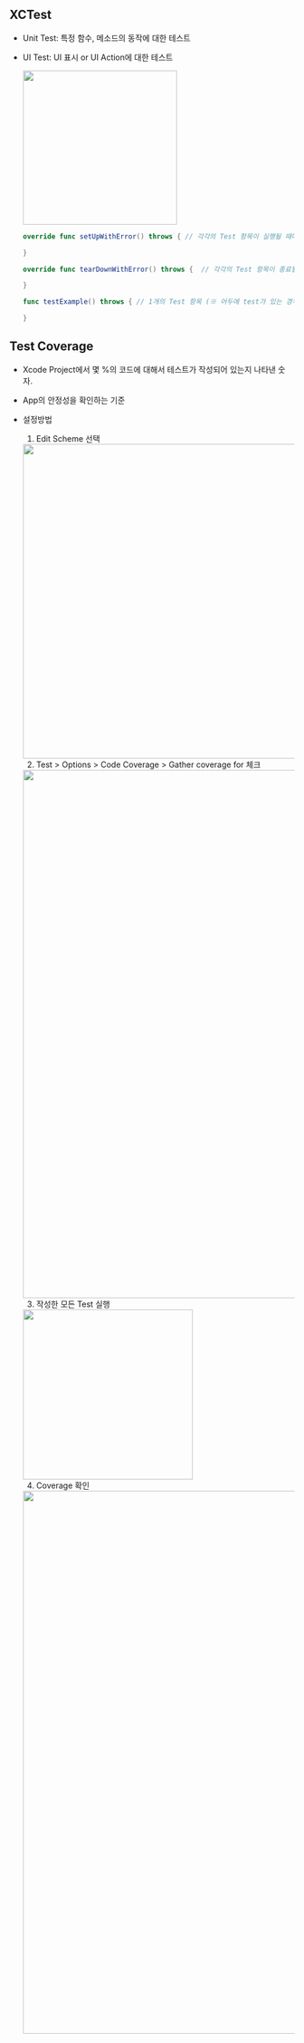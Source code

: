## XCTest
- Unit Test: 특정 함수, 메소드의 동작에 대한 테스트
- UI Test: UI 표시 or UI Action에 대한 테스트

  <img width="272" src="https://user-images.githubusercontent.com/46417892/179194106-5d2004c8-510c-4783-a0c5-e311c5e738ee.png">

    ```swift
    override func setUpWithError() throws { // 각각의 Test 항목이 실행될 때마다, 실행되는 method

    }

    override func tearDownWithError() throws {  // 각각의 Test 항목이 종료될 때마다, 실행되는 method

    }

    func testExample() throws { // 1개의 Test 항목 (※ 어두에 test가 있는 경우, test method로 인식)

    }
    ```

## Test Coverage
- Xcode Project에서 몇 %의 코드에 대해서 테스트가 작성되어 있는지 나타낸 숫자.
- App의 안정성을 확인하는 기준
- 설정방법
  1. Edit Scheme 선택

    <img width="555" src="https://user-images.githubusercontent.com/46417892/179216476-35e6641c-b773-4b00-9799-60bf774c5e63.png">
    
  2. Test > Options > Code Coverage > Gather coverage for 체크

    <img width="932" src="https://user-images.githubusercontent.com/46417892/179216902-4f56ad95-8c48-4baf-8e19-17738897d796.png">
    

  3. 작성한 모든 Test 실행

    <img width="300" src="https://user-images.githubusercontent.com/46417892/179217291-feced3c8-9ac3-4a12-9481-981e75a9d99e.png">
    
  4. Coverage 확인
    
   <img width="958" src="https://user-images.githubusercontent.com/46417892/179217387-5af1a566-f4bd-4056-9346-fcdd7dd8acfb.png">
     

